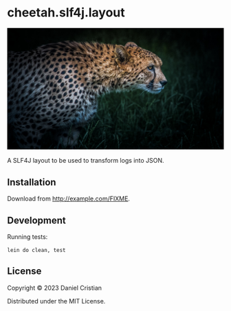 # cheetah.slf4j.layout

![cheetah](/doc/cheetah.jpg)

A SLF4J layout to be used to transform logs into JSON.

## Installation

Download from http://example.com/FIXME.

## Development

Running tests:

```shell
lein do clean, test
```

## License

Copyright © 2023 Daniel Cristian

Distributed under the MIT License.
